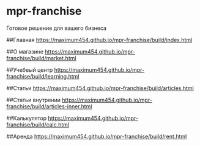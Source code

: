 # mpr-franchise
Готовое решение  для вашего бизнеса

##Главная
https://maximum454.github.io/mpr-franchise/build/index.html


##О магазине
https://maximum454.github.io/mpr-franchise/build/market.html

##Учебеый центр
https://maximum454.github.io/mpr-franchise/build/learning.html

##Статьи
https://maximum454.github.io/mpr-franchise/build/articles.html

##Статьи внутрении
https://maximum454.github.io/mpr-franchise/build/articles-inner.html

##Калькулятор
https://maximum454.github.io/mpr-franchise/build/calc.html

##Аренда
https://maximum454.github.io/mpr-franchise/build/rent.html
